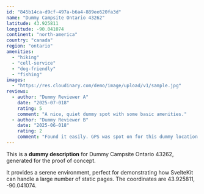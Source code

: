```yaml
---
id: "845b14ca-d9cf-497a-b6a4-889ee620fa3d"
name: "Dummy Campsite Ontario 43262"
latitude: 43.925811
longitude: -90.041074
continent: "north-america"
country: "canada"
region: "ontario"
amenities:
  - "hiking"
  - "cell-service"
  - "dog-friendly"
  - "fishing"
images:
  - "https://res.cloudinary.com/demo/image/upload/v1/sample.jpg"
reviews:
  - author: "Dummy Reviewer A"
    date: "2025-07-018"
    rating: 5
    comment: "A nice, quiet dummy spot with some basic amenities."
  - author: "Dummy Reviewer B"
    date: "2025-06-018"
    rating: 2
    comment: "Found it easily. GPS was spot on for this dummy location."
---
```


This is a **dummy description** for Dummy Campsite Ontario 43262, generated for the proof of concept.

It provides a serene environment, perfect for demonstrating how SvelteKit can handle a large number of static pages. The coordinates are 43.925811, -90.041074.
